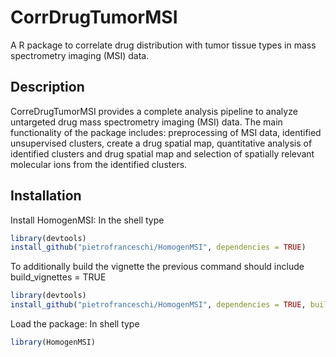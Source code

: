 # CorrDrugTumorMSI
A R package to correlate drug distribution with tumor tissue types in mass spectrometry imaging (MSI) data. 

## Description
CorreDrugTumorMSI provides a complete analysis pipeline to analyze untargeted drug mass spectrometry imaging (MSI) data. The main functionality of the package includes: preprocessing of MSI data, identified unsupervised clusters, create a drug spatial map, quantitative analysis of identified clusters and drug spatial map and selection of spatially relevant molecular ions from the identified clusters. 

## Installation

Install HomogenMSI: In the shell type

```r
library(devtools)
install_github("pietrofranceschi/HomogenMSI", dependencies = TRUE) 
```

To additionally build the vignette the previous command should include build_vignettes = TRUE

```r
library(devtools)
install_github("pietrofranceschi/HomogenMSI", dependencies = TRUE, build_vignettes = TRUE) 

```
Load the package: In shell type
```r
library(HomogenMSI)
```
